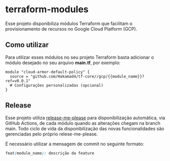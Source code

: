 # terraform-modules

Esse projeto disponibiliza módulos Terraform que facilitam o provisionamento de recursos no Google Cloud Platform (GCP).

## Como utilizar

Para utilizar esses módulos no seu projeto Terraform basta adicionar o módulo desejado no seu arquivo **main.tf**, por
exemplo:

```hcl
module "cloud-armor-default-policy" {
  source = "github.com/Hakamad4/tf-core//gcp/{{module_name}}?ref=v0.0.1"
  # Configurações personalizadas (opcional)
}
```

## Release

Esse projeto utiliza [release-me-please](https://github.com/googleapis/release-please) para disponibilização automática,
via GitHub Actions, de cada módulo quando as alterações chegam na branch main. Todo ciclo de vida da disponibilização
das novas funcionalidades são gerenciadas pelo próprio relese-me-please.

É necessário utilizar a mensagem de commit no seguinte formato:

```scss
feat(module_name): descrição da feature
```
